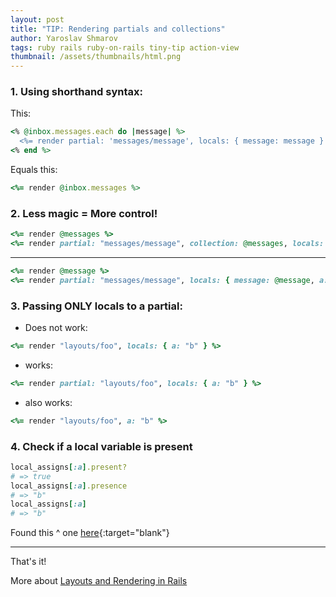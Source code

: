 ```yaml
---
layout: post
title: "TIP: Rendering partials and collections"
author: Yaroslav Shmarov
tags: ruby rails ruby-on-rails tiny-tip action-view
thumbnail: /assets/thumbnails/html.png
---
```


### 1. Using shorthand syntax:

This:

```ruby
<% @inbox.messages.each do |message| %>
  <%= render partial: 'messages/message', locals: { message: message } %>
<% end %>
```

Equals this:

```ruby
<%= render @inbox.messages %>
```

### 2. Less magic = More control!

```ruby
<%= render @messages %>
<%= render partial: "messages/message", collection: @messages, locals: { a: "b" } %>
```

****

```ruby
<%= render @message %>
<%= render partial: "messages/message", locals: { message: @message, a: "b" } %>
```

### 3. Passing ONLY locals to a partial:

* Does not work:

```ruby
<%= render "layouts/foo", locals: { a: "b" } %>
```

* works:

```ruby
<%= render partial: "layouts/foo", locals: { a: "b" } %>
```

* also works:

```ruby
<%= render "layouts/foo", a: "b" %>
```

### 4. Check if a local variable is present

```ruby
local_assigns[:a].present?
# => true
local_assigns[:a].presence
# => "b"
local_assigns[:a]
# => "b"
```

Found this ^ one [here](https://stackoverflow.com/a/23018557/5695646){:target="blank"}

****

That's it!

More about [Layouts and Rendering in Rails](https://guides.rubyonrails.org/layouts_and_rendering.html#rendering-collections)
